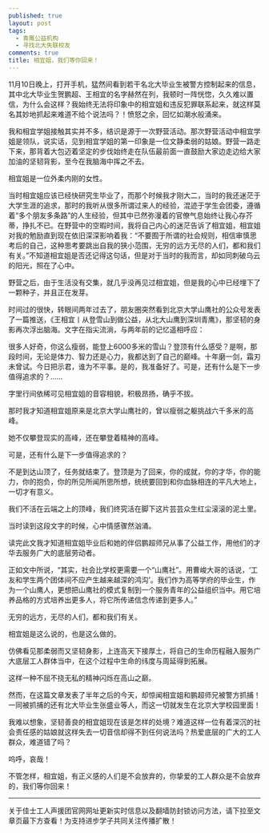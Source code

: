 ```yaml
---
published: true
layout: post
tags:
  - 青鹰公益机构
  - 寻找北大失联校友
comments: true
title: 相宜姐，我们等你回来！
---
```


11月10日晚上，打开手机，猛然间看到若干名北大毕业生被警方控制起来的信息，其中北大毕业生贺鹏超、王相宜的名字赫然在列，我顿时一阵恍惚，久久难以置信，为什么会这样？我始终无法将印象中的相宜姐和违反犯罪联系起来，就这样莫名其妙地抓起来难道不给个说法吗？！愤怒之余，回忆如潮水般涌来。

我和相宜学姐接触其实并不多，结识是源于一次野营活动。那次野营活动中相宜学姐是领队，说实话，见到相宜学姐的第一印象是一位文静柔弱的姑娘。野营一路走下来，那背着大包迈着坚定的步伐始终走在队伍最前面一直鼓励大家边走边给大家加油的坚韧背影，至今在我脑海中挥之不去。

相宜姐是一位外柔内刚的女性。

当时相宜姐应该已经快研究生毕业了，而那个时候我才刚大二，当时的我还迷茫于大学生涯的追求，那时的我听从很多所谓过来人的经验，混迹于学生会团委，遵循着“多个朋友多条路”的人生经验，但其中已然弥漫着的官僚气息始终让我心存芥蒂，挣扎不已。在野营中的空暇时间，我将自己内心的迷茫告诉了相宜姐，相宜姐对我的勉励直到现在依旧深深影响着我：“不要囿于所谓的社会规则，相信审慎思考后的自己，这种思考要跳出自我的狭小范围，无穷的远方无尽的人们，都和我们有关。”不知道相宜姐是否还记得这句话，但是对于当时的我而言，却如同刺破乌云的阳光，照在了心中。

野营之后，由于生活没有交集，就几乎没再见过相宜姐，但是我的心中已经埋下了一颗种子，并且正在发芽。

时间过的很快，转眼间两年过去了，朋友圈突然看到北京大学山鹰社的公众号发表了一篇推送，《王相宜丨从登雪山到做公益，从北大山鹰到深圳青鹰》，那坚韧的身影再次浮出脑海。文字在指尖流淌，与两年前的记忆遥相呼应：

很多人好奇，你这么瘦弱，能登上6000多米的雪山？登顶有什么感受？是啊，那段时间，无论是体力、智力还是心力，我都达到了自己的巅峰。十年磨一剑，霜刃未曾试。今日把示君，谁为不平事。是的，我准备好了。可是，还有什么是下一步值得追求的？……

字里行间依稀可见相宜姐的音容相貌，积极昂扬，确乎不拔。

那时我才知道相宜姐原来是北京大学山鹰社的，曾以瘦弱之躯挑战六千多米的高峰。

她不仅攀登现实的高峰，还在攀登着精神的高峰。

可是，还有什么是下一步值得追求的？

不是到达山顶了，任务就结束了。登顶是为了回来，你的成就，你的才华，你的能力，你的抱负，你的所见所闻所思所想，统统要回到和你血脉相连的平凡大地上，一切才有意义。

我们不活在云端之上的顶峰，我们终究活在脚下这片芸芸众生红尘滚滚的泥土里。

当时读到这段文字的时候，心中情感骤然汹涌。

读完此文我才知道相宜姐毕业后和她的伴侣鹏超师兄从事了公益工作，用他们的才华去服务广大的底层劳动者。

正如文中所说，“其实，社会比学校更需要一个“山鹰社”。用曹峻大哥的话说，‘工友和学生两个团体间不应产生越来越深的鸿沟’。我们作为高等学府的毕业生，作为一个山鹰人，更想把山鹰社的模式复制到一个服务青年的公益组织当中。用它培养品格的方式培养出更多人，将它所传递信念传递到更多人。”

无穷的远方，无尽的人们，都和我们有关。

相宜姐是这么说的，也是这么做的。

仿佛看见那柔弱而又坚韧身影，上连高天下接厚土，将自己的生命历程融入服务广大底层工人群体当中，在这个过程中生命的纬度与周延得到拓展。

这样一种不屈不挠无私的精神闪烁在高山之巅。

然而，在这篇文章发表了半年之后的今天，却惊闻相宜姐和鹏超师兄被警方抓捕！一同被抓捕的还有北大毕业生张盛业等人，而这一切就发生在北京大学校园里面！

我难以想象，坚韧善良的相宜姐现在该是怎样的处境？难道这样一位有着深沉的社会责任感的姑娘就这样失去一切音信却得不到任何说法吗？热爱底层的广大的工人群众，难道错了吗？

呜呼，哀哉！

不管怎样，相宜姐，有正义感的人们是不会放弃的，你挚爱的工人群众是不会放弃的，我们等你回来！

---
关于佳士工人声援团官网网址更新实时信息以及翻墙防封锁访问方法，请下拉至文章页最下方查看！为支持进步学子共同关注传播扩散！

